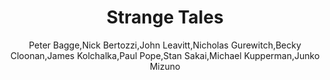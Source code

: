 ---
title: Strange Tales
author: Peter Bagge,Nick Bertozzi,John Leavitt,Nicholas Gurewitch,Becky Cloonan,James Kolchalka,Paul Pope,Stan Sakai,Michael Kupperman,Junko Mizuno
readingDate: 2011-02-01
purchaseLink:
---